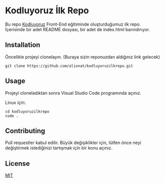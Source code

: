 # Kodluyoruz İlk Repo
Bu repo [Kodluyoruz](https://www.kodluyoruz.org/) Front-End eğitiminde oluşturduğumuz ilk repo. İçerisinde bir adet README dosyası, bir adet de index.html barındırıyor.

## Installation

Öncelikle projeyi clonelayın. (Buraya sizin reponuzdan aldığınız link gelecek)

```git clone https://github.com/alionat/kodluyoruzilkrepo.git```

## Usage
Projeyi cloneladıktan sonra Visual Studio Code programında açınız.

Linux için:

```
cd kodluyoruzilkrepo 
code . 
```
## Contributing

Pull requestler kabul edilir. Büyük değişiklikler için, lütfen önce neyi değiştirmek istediğinizi tartışmak için bir konu açınız.

## License

[MIT](https://choosealicense.com/licenses/mit/)